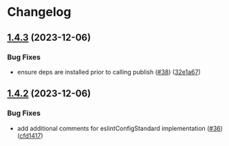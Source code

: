 # Changelog

## [1.4.3](https://github.com/devtemplates/eslint-preset-typescript/compare/v1.4.2...v1.4.3) (2023-12-06)


### Bug Fixes

* ensure deps are installed prior to calling publish ([#38](https://github.com/devtemplates/eslint-preset-typescript/issues/38)) ([32e1a67](https://github.com/devtemplates/eslint-preset-typescript/commit/32e1a673a2b51ea6ad65f8b36d2d492bd969399d))

## [1.4.2](https://github.com/devtemplates/eslint-preset-typescript/compare/v1.4.1...v1.4.2) (2023-12-06)


### Bug Fixes

* add additional comments for eslintConfigStandard implementation ([#36](https://github.com/devtemplates/eslint-preset-typescript/issues/36)) ([cfd1417](https://github.com/devtemplates/eslint-preset-typescript/commit/cfd1417d10d387ed22f2ea9c9f6a1123cd8e1c33))
